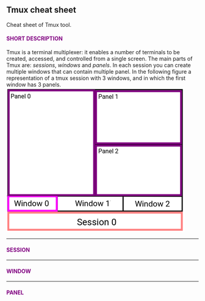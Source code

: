 ## Tmux cheat sheet

Cheat sheet of Tmux tool.

#### <span style="color:purple"> SHORT DESCRIPTION </span>
Tmux is a terminal multiplexer: it enables a number of terminals to be created, accessed, and controlled from a single screen.
The main parts of Tmux are: _sessions_, _windows_ and _panels_.
In each session you can create multiple windows that can contain multiple panel. In the following figure a representation of a tmux session with 3 windows, and in which the first window has 3 panels.
![Tmux session elements](./img/tmux_1.png)

---

#### <span style="color:purple"> SESSION <span>

---

#### <span style="color:purple"> WINDOW <span>

---

#### <span style="color:purple"> PANEL <span>